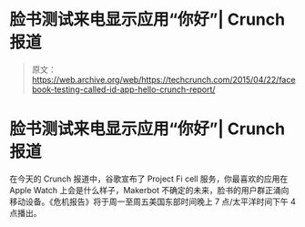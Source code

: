 # 脸书测试来电显示应用“你好”| Crunch 报道 

> 原文：<https://web.archive.org/web/https://techcrunch.com/2015/04/22/facebook-testing-called-id-app-hello-crunch-report/>

# 脸书测试来电显示应用“你好”| Crunch 报道

在今天的 Crunch 报道中，谷歌宣布了 Project Fi cell 服务，你最喜欢的应用在 Apple Watch 上会是什么样子，Makerbot 不确定的未来，脸书的用户群正涌向移动设备。《危机报告》将于周一至周五美国东部时间晚上 7 点/太平洋时间下午 4 点播出。